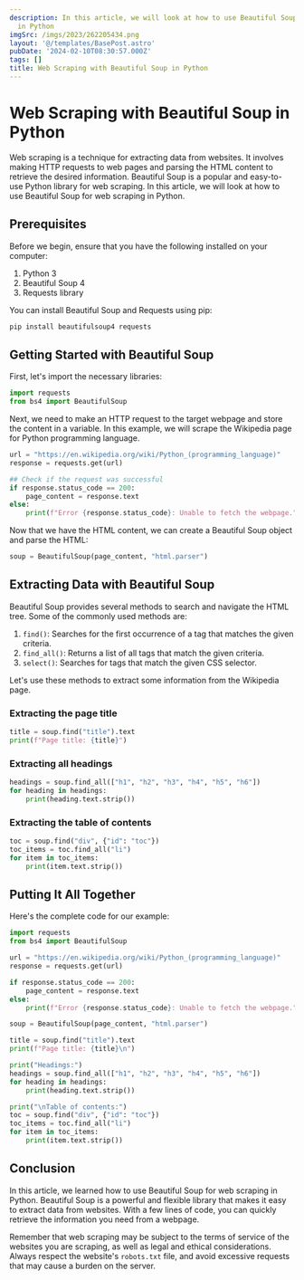 ```yaml
---
description: In this article, we will look at how to use Beautiful Soup for web scraping
  in Python
imgSrc: /imgs/2023/262205434.png
layout: '@/templates/BasePost.astro'
pubDate: '2024-02-10T08:30:57.000Z'
tags: []
title: Web Scraping with Beautiful Soup in Python
---
```


# Web Scraping with Beautiful Soup in Python

Web scraping is a technique for extracting data from websites. It involves making HTTP requests to web pages and parsing the HTML content to retrieve the desired information. Beautiful Soup is a popular and easy-to-use Python library for web scraping. In this article, we will look at how to use Beautiful Soup for web scraping in Python.

## Prerequisites

Before we begin, ensure that you have the following installed on your computer:

1. Python 3
2. Beautiful Soup 4
3. Requests library

You can install Beautiful Soup and Requests using pip:

```bash
pip install beautifulsoup4 requests
```

## Getting Started with Beautiful Soup

First, let's import the necessary libraries:

```python
import requests
from bs4 import BeautifulSoup
```

Next, we need to make an HTTP request to the target webpage and store the content in a variable. In this example, we will scrape the Wikipedia page for Python programming language.

```python
url = "https://en.wikipedia.org/wiki/Python_(programming_language)"
response = requests.get(url)

## Check if the request was successful
if response.status_code == 200:
    page_content = response.text
else:
    print(f"Error {response.status_code}: Unable to fetch the webpage.")
```

Now that we have the HTML content, we can create a Beautiful Soup object and parse the HTML:

```python
soup = BeautifulSoup(page_content, "html.parser")
```

## Extracting Data with Beautiful Soup

Beautiful Soup provides several methods to search and navigate the HTML tree. Some of the commonly used methods are:

1. `find()`: Searches for the first occurrence of a tag that matches the given criteria.
2. `find_all()`: Returns a list of all tags that match the given criteria.
3. `select()`: Searches for tags that match the given CSS selector.

Let's use these methods to extract some information from the Wikipedia page.

### Extracting the page title

```python
title = soup.find("title").text
print(f"Page title: {title}")
```

### Extracting all headings

```python
headings = soup.find_all(["h1", "h2", "h3", "h4", "h5", "h6"])
for heading in headings:
    print(heading.text.strip())
```

### Extracting the table of contents

```python
toc = soup.find("div", {"id": "toc"})
toc_items = toc.find_all("li")
for item in toc_items:
    print(item.text.strip())
```

## Putting It All Together

Here's the complete code for our example:

```python
import requests
from bs4 import BeautifulSoup

url = "https://en.wikipedia.org/wiki/Python_(programming_language)"
response = requests.get(url)

if response.status_code == 200:
    page_content = response.text
else:
    print(f"Error {response.status_code}: Unable to fetch the webpage.")

soup = BeautifulSoup(page_content, "html.parser")

title = soup.find("title").text
print(f"Page title: {title}\n")

print("Headings:")
headings = soup.find_all(["h1", "h2", "h3", "h4", "h5", "h6"])
for heading in headings:
    print(heading.text.strip())

print("\nTable of contents:")
toc = soup.find("div", {"id": "toc"})
toc_items = toc.find_all("li")
for item in toc_items:
    print(item.text.strip())
```

## Conclusion

In this article, we learned how to use Beautiful Soup for web scraping in Python. Beautiful Soup is a powerful and flexible library that makes it easy to extract data from websites. With a few lines of code, you can quickly retrieve the information you need from a webpage.

Remember that web scraping may be subject to the terms of service of the websites you are scraping, as well as legal and ethical considerations. Always respect the website's `robots.txt` file, and avoid excessive requests that may cause a burden on the server.